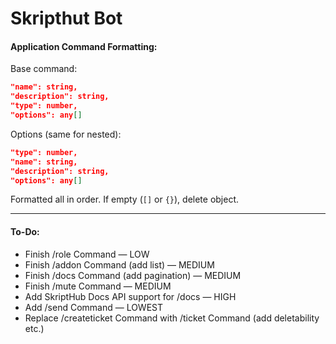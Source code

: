 
# Skripthut Bot
#### **Application Command Formatting:**
Base command:
```json
"name": string,
"description": string,
"type": number,
"options": any[]
```
Options (same for nested):
```json
"type": number,
"name": string,
"description": string,
"options": any[]
```
Formatted all in order. If empty (`[]` or `{}`), delete object.

***

#### **To-Do:**
- Finish /role Command — LOW
- Finish /addon Command (add list) — MEDIUM
- Finish /docs Command (add pagination) — MEDIUM
- Finish /mute Command — MEDIUM
- Add SkriptHub Docs API support for /docs — HIGH
- Add /send Command — LOWEST
- Replace /createticket Command with /ticket Command (add deletability etc.)